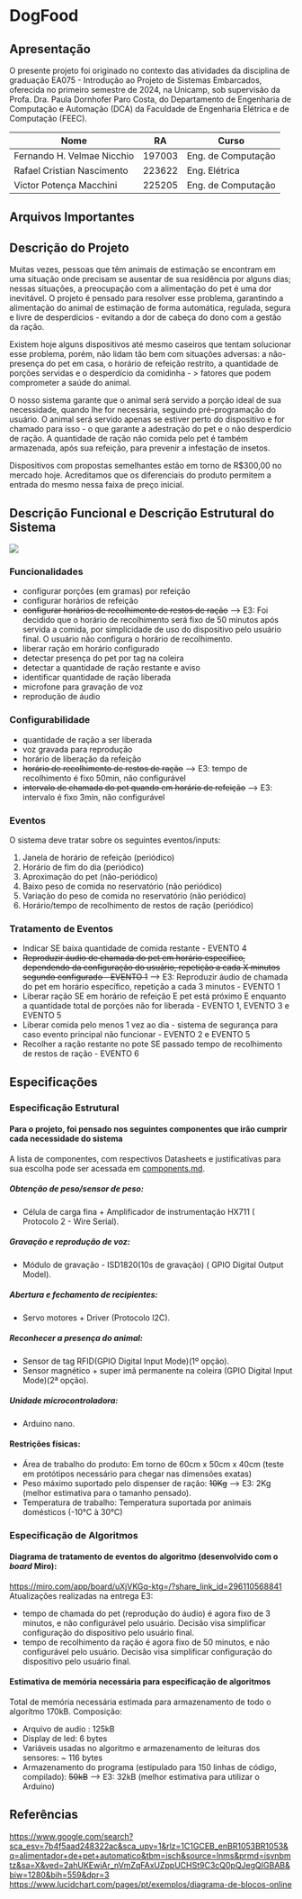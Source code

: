 # DogFood

## Apresentação
O presente projeto foi originado no contexto das atividades da disciplina de graduação EA075 - Introdução ao Projeto de Sistemas Embarcados, oferecida no primeiro semestre de 2024, na Unicamp, sob supervisão da Profa. Dra. Paula Dornhofer Paro Costa, do Departamento de Engenharia de Computação e Automação (DCA) da Faculdade de Engenharia Elétrica e de Computação (FEEC).

 |Nome  | RA | Curso|
 |--|--|--|
 | Fernando H. Velmae Nicchio  | 197003  | Eng. de Computação|
 | Rafael Cristian Nascimento  | 223622  | Eng. Elétrica|
 | Victor Potença Macchini | 225205  | Eng.  de Computação |

## Arquivos Importantes


## Descrição do Projeto
Muitas vezes, pessoas que têm animais de estimação se encontram em uma situação onde precisam se ausentar de sua residência por alguns dias; nessas situações, a preocupação com a alimentação do pet é uma dor inevitável. O projeto é pensado para resolver esse problema,  garantindo a alimentação do animal de estimação de forma automática, regulada, segura e livre de desperdícios - evitando a dor de cabeça do dono com a gestão da ração.

Existem hoje alguns dispositivos até mesmo caseiros que tentam solucionar esse problema, porém, não lidam tão bem com situações adversas: a não-presença do pet em casa, o horário de refeição restrito, a quantidade de porções servidas e o desperdício da comidinha - > fatores que podem comprometer a saúde do animal.

O nosso sistema garante que o animal será servido a porção ideal de sua necessidade, quando lhe for necessária, seguindo pré-programação do usuário. O animal será servido apenas se estiver perto do dispositivo e for chamado para isso - o que garante a adestração do pet e o não desperdício de ração. A quantidade de ração não comida pelo pet é também armazenada, após sua refeição, para prevenir a infestação de insetos.

Dispositivos com propostas semelhantes estão em torno de R$300,00 no mercado hoje. Acreditamos que os diferenciais do produto permitem a entrada do mesmo nessa faixa de preço inicial.



## Descrição Funcional e Descrição Estrutural do Sistema
<img src="\images\dogfood_diagr.png">

### Funcionalidades
- configurar porções (em gramas) por refeição
- configurar horários de refeição
- ~~configurar horários de recolhimento de restos de ração~~ --> E3: Foi decidido que o horário de recolhimento será fixo de 50 minutos após servida a comida, por simplicidade de uso do dispositivo pelo usuário final. O usuário não configura o horário de recolhimento.
- liberar ração em horário configurado
- detectar presença do pet por tag na coleira
- detectar a quantidade de ração restante e aviso
- identificar quantidade de ração liberada
- microfone para gravação de voz
- reprodução de áudio


### Configurabilidade
- quantidade de ração a ser liberada
- voz gravada para reprodução
- horário de liberação da refeição
- ~~horário de recolhimento de restos de ração~~ --> E3: tempo de recolhimento é fixo 50min, não configurável
- ~~intervalo de chamada do pet quando em horário de refeição~~ --> E3: intervalo é fixo 3min, não configurável


### Eventos
O sistema deve tratar sobre os seguintes eventos/inputs:
1. Janela de horário de refeição (periódico)
2. Horário de fim do dia (periódico)
3. Aproximação do pet (não-periódico)
4. Baixo peso de comida no reservatório (não periódico)
5. Variação do peso de comida no reservatório (não periódico)
6. Horário/tempo de recolhimento de restos de ração (periódico)

### Tratamento de Eventos
- Indicar SE baixa quantidade de comida restante - EVENTO 4
- ~~Reproduzir áudio de chamada do pet em horário específico, dependendo da configuração do usuário, repetição a cada X minutos segundo configurado - EVENTO 1~~ --> E3: Reproduzir áudio de chamada do pet em horário específico, repetição a cada 3 minutos - EVENTO 1
- Liberar ração SE em horário de refeição E pet está próximo E enquanto a quantidade total de porções não for liberada - EVENTO 1, EVENTO 3 e EVENTO 5
- Liberar comida pelo menos 1 vez ao dia - sistema de segurança para caso evento principal não funcionar - EVENTO 2 e EVENTO 5
- Recolher a ração restante no pote SE passado tempo de recolhimento de restos de ração - EVENTO 6

## Especificações

### Especificação Estrutural

#### Para o projeto, foi pensado nos seguintes componentes que irão cumprir cada necessidade do sistema
A lista de componentes, com respectivos Datasheets e justificativas para sua escolha pode ser acessada em [components.md](components.md).
##### Obtenção de peso/sensor de peso:
 - Célula de carga fina + Amplificador de instrumentação HX711 ( Protocolo 2 - Wire Serial).

##### Gravação e reprodução de voz:
- Módulo de gravação - ISD1820(10s de gravação) ( GPIO Digital Output Model).

##### Abertura e fechamento de recipientes:
- Servo motores + Driver (Protocolo I2C).

##### Reconhecer a presença do animal:
- Sensor de tag RFID(GPIO Digital Input Mode)(1º opção).
- Sensor magnético + super imã permanente na coleira (GPIO Digital Input Mode)(2ª opção).

##### Unidade microcontroladora:
- Arduino nano.

#### Restrições físicas:
- Área de trabalho do produto: Em torno de 60cm x 50cm x 40cm (teste em protótipos necessário para chegar nas dimensões exatas)
- Peso máximo suportado pelo dispenser de ração: ~~10Kg~~ --> E3: 2Kg (melhor estimativa para o tamanho pensado).
- Temperatura de trabalho: Temperatura suportada por animais domésticos (-10°C à 30°C)

### Especificação de Algoritmos 
#### Diagrama de tratamento de eventos do algoritmo (desenvolvido com o _board_ Miro):
https://miro.com/app/board/uXjVKGq-ktg=/?share_link_id=296110568841
Atualizações realizadas na entrega E3: 
- tempo de chamada do pet (reprodução do áudio) é agora fixo de 3 minutos, e não configurável pelo usuário. Decisão visa simplificar configuração do dispositivo pelo usuário final.
- tempo de recolhimento da ração é agora fixo de 50 minutos, e não configurável pelo usuário. Decisão visa simplificar configuração do dispositivo pelo usuário final.

#### Estimativa de memória necessária para especificação de algoritmos
Total de memória necessária estimada para armazenamento de todo o algorítmo 170kB. Composição:
- Arquivo de audio : 125kB
- Display de led: 6 bytes
- Variáveis usadas no algoritmo e armazenamento de leituras dos sensores:  ~ 116 bytes
- Armazenamento do programa (estipulado para 150 linhas de código, compilado): ~~50kB~~ --> E3: 32kB (melhor estimativa para utilizar o Arduíno)

## Referências
https://www.google.com/search?sca_esv=7b4f5aad248322ac&sca_upv=1&rlz=1C1GCEB_enBR1053BR1053&q=alimentador+de+pet+automatico&tbm=isch&source=lnms&prmd=isvnbmtz&sa=X&ved=2ahUKEwiAr_nVmZqFAxUZppUCHSt9C3cQ0pQJegQIGBAB&biw=1280&bih=559&dpr=3
https://www.lucidchart.com/pages/pt/exemplos/diagrama-de-blocos-online
